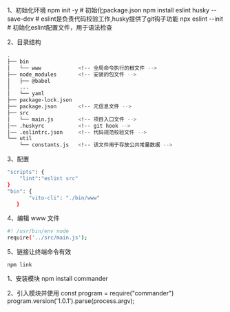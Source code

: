 
<!-- 第一阶段：让 Yue-cli 可用 -->
1、初始化环境
npm init -y                         # 初始化package.json
npm install eslint husky --save-dev # eslint是负责代码校验工作,husky提供了git钩子功能
npx eslint --init                   # 初始化eslint配置文件，用于语法检查

2、目录结构
```bash
.
├── bin
│   └── www            <!-- 全局命令执行的根文件 -->
├── node_modules       <!-- 安装的包文件 -->
│   ├── @babel
│   ...
│   └── yaml
├── package-lock.json
├── package.json       <!-- 元信息文件 -->
├── src       
│   └── main.js        <!-- 项目入口文件 -->
│── .huskyrc           <!-- git hook -->
│── .eslintrc.json     <!-- 代码规范校验文件 -->
└── util
    └── constants.js   <!-- 该文件用于存放公共常量数据 -->
```

3、配置
```bash
"scripts": {
    "lint":"eslint src"
}
"bin": {
       "vito-cli": "./bin/www"
   }
```
4、编辑 www 文件
```bash
#! /usr/bin/env node
require('../src/main.js');
```

5、链接让终端命令有效
```
npm link
```

<!-- 第二阶段 让 Yue-cli 拥有help等配置项 -->
1、安装模块
npm install commander

2、引入模块并使用
const program = require("commander")
program.version('1.0.1').parse(process.argv);



